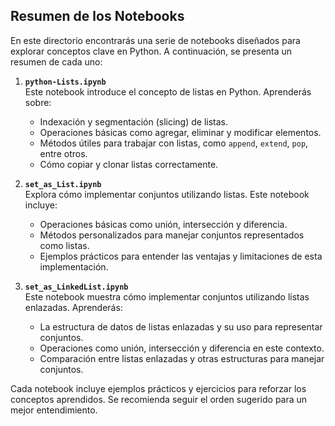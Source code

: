 ## Resumen de los Notebooks

En este directorio encontrarás una serie de notebooks diseñados para explorar conceptos clave en Python. A continuación, se presenta un resumen de cada uno:

1. **`python-Lists.ipynb`**  
   Este notebook introduce el concepto de listas en Python. Aprenderás sobre:
   - Indexación y segmentación (slicing) de listas.
   - Operaciones básicas como agregar, eliminar y modificar elementos.
   - Métodos útiles para trabajar con listas, como `append`, `extend`, `pop`, entre otros.
   - Cómo copiar y clonar listas correctamente.

2. **`set_as_List.ipynb`**  
   Explora cómo implementar conjuntos utilizando listas. Este notebook incluye:
   - Operaciones básicas como unión, intersección y diferencia.
   - Métodos personalizados para manejar conjuntos representados como listas.
   - Ejemplos prácticos para entender las ventajas y limitaciones de esta implementación.

3. **`set_as_LinkedList.ipynb`**  
   Este notebook muestra cómo implementar conjuntos utilizando listas enlazadas. Aprenderás:
   - La estructura de datos de listas enlazadas y su uso para representar conjuntos.
   - Operaciones como unión, intersección y diferencia en este contexto.
   - Comparación entre listas enlazadas y otras estructuras para manejar conjuntos.

Cada notebook incluye ejemplos prácticos y ejercicios para reforzar los conceptos aprendidos. Se recomienda seguir el orden sugerido para un mejor entendimiento.

